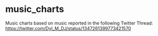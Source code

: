 # music_charts
 Music charts based on music reported in the following Twitter Thread: https://twitter.com/Dyl_M_DJ/status/1347261399773421570
